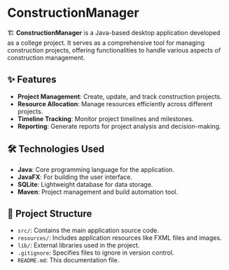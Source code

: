 # ConstructionManager

🏗️ **ConstructionManager** is a Java-based desktop application developed as a college project. It serves as a comprehensive tool for managing construction projects, offering functionalities to handle various aspects of construction management.

## ✨ Features

- **Project Management**: Create, update, and track construction projects.
- **Resource Allocation**: Manage resources efficiently across different projects.
- **Timeline Tracking**: Monitor project timelines and milestones.
- **Reporting**: Generate reports for project analysis and decision-making.

## 🛠️ Technologies Used

- **Java**: Core programming language for the application.
- **JavaFX**: For building the user interface.
- **SQLite**: Lightweight database for data storage.
- **Maven**: Project management and build automation tool.

## 📂 Project Structure

- `src/`: Contains the main application source code.
- `resources/`: Includes application resources like FXML files and images.
- `lib/`: External libraries used in the project.
- `.gitignore`: Specifies files to ignore in version control.
- `README.md`: This documentation file.
